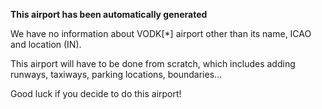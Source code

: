 **This airport has been automatically generated**

We have no information about VODK[*] airport other than its name, ICAO and location (IN).

This airport will have to be done from scratch, which includes adding runways, taxiways, parking locations, boundaries...

Good luck if you decide to do this airport!